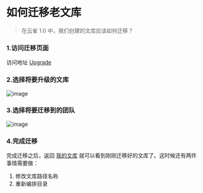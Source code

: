 # 如何迁移老文库

> 在云雀 1.0 中，我们创建的文库应该如何迁移？

### 1.访问迁移页面

访问地址 [Upgrade](https://lark.alipay.com/upgrade)

### 2.选择将要升级的文库

![image](https://zos.alipayobjects.com/basement/skylark/0ad6383d14743513383175918d7a85/attach/4/3/image.png)

### 3.选择将要迁移到的团队

![image](https://zos.alipayobjects.com/basement/skylark/0ad6383d14743513968634885d7a8b/attach/4/3/image.png)

### 4.完成迁移

完成迁移之后，返回 [我的文库](https://lark.alipay.com) 就可以看到刚刚迁移好的文库了。这时候还有两件事情需要做：

1. 修改文库路径名称
2. 重新编排目录
